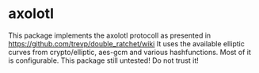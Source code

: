 # axolotl
This package implements the axolotl protocoll as presented in https://github.com/trevp/double_ratchet/wiki
It uses the available elliptic curves from crypto/elliptic, aes-gcm and various hashfunctions. Most of it is configurable. 
This package still untested! Do not trust it!
